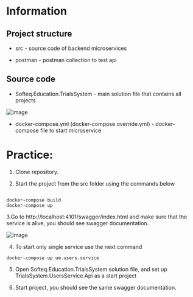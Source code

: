 # Information

## Project structure 

 - src - source code of backend microservices
 
 - postman - postman collection to test api 

## Source code 

 - Softeq.Education.TrialsSystem - main solution file that contains all projects
 
 ![image](https://user-images.githubusercontent.com/110222378/189868123-06f57fa4-b037-4caa-b5d0-9f254969c356.png)
 
 - docker-compose.yml (docker-compose.override.yml) - docker-compose file to start microservice
 

# Practice: 


1. Clone repository.

2. Start the project from the src folder using the commands below 

```

docker-compose build
docker-compose up 

```
3.Go to http://localhost:4101/swagger/index.html and make sure that the service is alive, you should see swagger documentation.

![image](https://user-images.githubusercontent.com/110222378/189659761-8ee1b3dc-dbac-4f0e-888b-c30611622b8a.png)

4.  To start only single service use the next command

```
docker-compose up um.users.service   

```

5. Open Softeq.Education.TrialsSystem solution file, and set up TrialsSystem.UsersService.Api as a start project

6. Start project, you should see the same swagger documentation.
